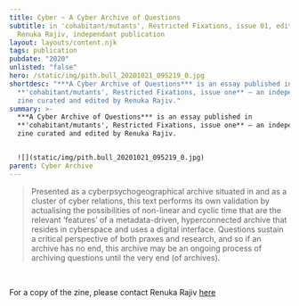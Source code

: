 ```yaml
---
title: Cyber ~ A Cyber Archive of Questions
subtitle: in 'cohabitant/mutants', Restricted Fixations, issue 01, edited by
  Renuka Rajiv, independant publication
layout: layouts/content.njk
tags: publication
pubdate: "2020"
unlisted: "false"
hero: /static/img/pith.bull_20201021_095219_0.jpg
shortdesc: "***A Cyber Archive of Questions*** is an essay published in
  **'cohabitant/mutants', Restricted Fixations, issue one** – an independent
  zine curated and edited by Renuka Rajiv."
summary: >-
  ***A Cyber Archive of Questions*** is an essay published in
  **'cohabitant/mutants', Restricted Fixations, issue one** – an independent
  zine curated and edited by Renuka Rajiv.


  ![](static/img/pith.bull_20201021_095219_0.jpg)
parent: Cyber Archive
---
```

> Presented as a cyberpsychogeographical archive situated in and as a cluster of cyber relations, this text performs its own validation by actualising the possibilities of non-linear and cyclic time that are the relevant ‘features’ of a metadata-driven, hyperconnected archive that resides in cyberspace and uses a digital interface. Questions sustain a critical perspective of both praxes and research, and so if an archive has no end, this archive may be an ongoing process of archiving questions until the very end (of archives).

<br/>

For a copy of the zine, please contact Renuka Rajiv [here](https://www.instagram.com/pith.bull/)